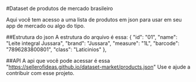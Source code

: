 #Dataset de produtos de mercado brasileiro

Aqui você tem acesso a uma lista de produtos em json para usar em seu app de mercado ou algo do tipo.

##Estrutura do json
A estrutura do arquivo é essa:
{
        "id": "01",
        "name": "Leite integral Jussara",
        "brand": "Jussara",
        "measure": "1L",
        "barcode": "7896283800801",
        "class": "Laticinios"
    },

##API
A api que você pode acessar é essa "https://sellerofideas.github.io/dataset-market/products.json"
Use e ajude a contribuir com esse projeto.
